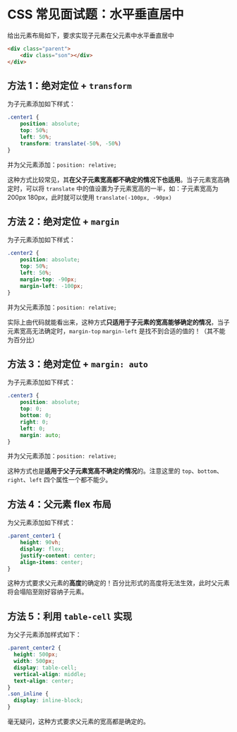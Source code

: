 # CSS 常见面试题：水平垂直居中

给出元素布局如下，要求实现子元素在父元素中水平垂直居中

```html
<div class="parent">
    <div class="son"></div>
</div>
```

## 方法 1：绝对定位 + `transform`

为子元素添加如下样式：

```css
.center1 {
    position: absolute;
    top: 50%;
    left: 50%;
    transform: translate(-50%, -50%)
}
```

并为父元素添加：`position: relative;`

这种方式比较常见，其**在父子元素宽高都不确定的情况下也适用**。当子元素宽高确定时，可以将 `translate` 中的值设置为子元素宽高的一半，如：子元素宽高为 200px 180px，此时就可以使用 `translate(-100px, -90px)`

## 方法 2：绝对定位 + `margin`

为子元素添加如下样式：

```css
.center2 {
    position: absolute;
    top: 50%;
    left: 50%;
    margin-top: -90px;
    margin-left: -100px;
}
```

并为父元素添加：`position: relative;`

实际上由代码就能看出来，这种方式**只适用于子元素的宽高能够确定的情况**，当子元素宽高无法确定时，`margin-top` `margin-left` 是找不到合适的值的！（其不能为百分比）

## 方法 3：绝对定位 + `margin: auto`

为子元素添加如下样式：

```css
.center3 {
    position: absolute;
    top: 0;
    bottom: 0;
    right: 0;
    left: 0;
    margin: auto;
}
```

并为父元素添加：`position: relative;`

这种方式也是**适用于父子元素宽高不确定的情况**的。注意这里的 `top`、`bottom`、`right`、`left` 四个属性一个都不能少。

## 方法 4：父元素 flex 布局

为父元素添加如下样式：

```css
.parent_center1 {
    height: 90vh;
    display: flex;
    justify-content: center;
    align-items: center;
}
```

这种方式要求父元素的**高度**的确定的！百分比形式的高度将无法生效，此时父元素将会塌陷至刚好容纳子元素。

## 方法 5：利用 `table-cell` 实现

为父子元素添加样式如下：

```css
.parent_center2 {
  height: 500px;
  width: 500px;
  display: table-cell;
  vertical-align: middle;
  text-align: center;
}
.son_inline {
  display: inline-block;
}
```

毫无疑问，这种方式要求父元素的宽高都是确定的。
